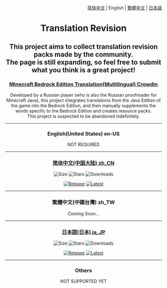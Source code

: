 <div align="right">

<a href="/Translation Revision/README.md">简体中文</a> | English | <a href="/Translation Revision/README-zh_TW.md">繁體中文</a> | <a href="/Translation Revision/README-ja_JP.md">日本語</a>

</div>

<div align="center">

<h1>Translation Revision</h1>

<h2>This project aims to collect translation revision packs made by the community.<br>The page is still expanding, so feel free to submit what you think is a great project!</h2>

<h3><a href="https://crowdin.com/project/translations-for-minecraft">Minecraft Bedrock Edition Translation(Multilingual) Crowdin</a></h3>

Developed by a Russian player (who is also the Russian proofreader for Minecraft Java), this project integrates translations from the Java Edition of the game into the Bedrock Edition, and then manually supplements the words specific to the Bedrock Edition and creates resource packs.<br>This project is suspected to be abandoned indefinitely.

<hr>

<h3>English(United States) en-US</h3>

NOT REQUIRED

<hr>

<h3><a href="https://github.com/Spectrollay/mclang_cn">简体中文(中国大陆) zh_CN</a></h3>

![Size](https://img.shields.io/github/repo-size/Spectrollay/mclang_cn?color=skyblue)   ![Stars](https://img.shields.io/github/stars/Spectrollay/mclang_cn?color=greenyellow)   ![Downloads](https://img.shields.io/github/downloads/Spectrollay/mclang_cn/total)

[![Release](https://img.shields.io/github/v/release/Spectrollay/mclang_cn?color=20A162&label=release)](https://github.com/Spectrollay/mclang_cn/releases/latest)   [![Latest](https://img.shields.io/github/v/release/Spectrollay/mclang_cn?color=43B244&include_prereleases&label=latest)](https://github.com/Spectrollay/mclang_cn/releases)

<hr>

<h3>繁體中文(中國台灣) zh_TW</h3>

Coming Soon...

<hr>

<h3><a href="https://github.com/SplsCH/Minecraft-BE-Japanese-Translation-Fix">日本語(日本) ja_JP</a></h3>

![Size](https://img.shields.io/github/repo-size/SplsCH/Minecraft-BE-Japanese-Translation-Fix?color=skyblue)   ![Stars](https://img.shields.io/github/stars/SplsCH/Minecraft-BE-Japanese-Translation-Fix?color=greenyellow)   ![Downloads](https://img.shields.io/github/downloads/SplsCH/Minecraft-BE-Japanese-Translation-Fix/total)

[![Release](https://img.shields.io/github/v/release/SplsCH/Minecraft-BE-Japanese-Translation-Fix?color=20A162&label=release)](https://github.com/SplsCH/Minecraft-BE-Japanese-Translation-Fix/releases/latest)   [![Latest](https://img.shields.io/github/v/release/SplsCH/Minecraft-BE-Japanese-Translation-Fix?color=43B244&include_prereleases&label=latest)](https://github.com/SplsCH/Minecraft-BE-Japanese-Translation-Fix/releases)

<hr>

<h3>Others</h3>

NOT SUPPORTED YET

</div>
